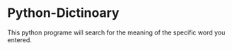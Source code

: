 # Python-Dictinoary
This python programe will search for the meaning of the specific word you entered. 
